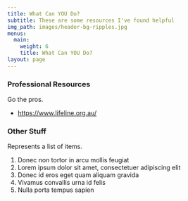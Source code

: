 ```yaml
---
title: What Can YOU Do?
subtitle: These are some resources I've found helpful
img_path: images/header-bg-ripples.jpg
menus:
  main:
    weight: 6
    title: What Can YOU Do?
layout: page
---
```


### Professional Resources

Go the pros.

+ https://www.lifeline.org.au/

### Other Stuff

Represents a list of items.

1. Donec non tortor in arcu mollis feugiat
2. Lorem ipsum dolor sit amet, consectetuer adipiscing elit
3. Donec id eros eget quam aliquam gravida
4. Vivamus convallis urna id felis
5. Nulla porta tempus sapien
